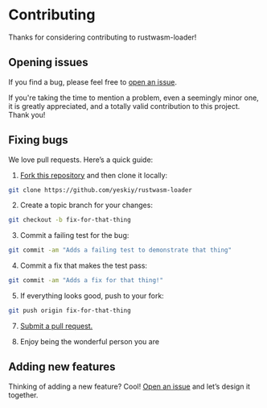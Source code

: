 # Contributing

Thanks for considering contributing to rustwasm-loader!

## Opening issues

If you find a bug, please feel free to [open an issue](https://github.com/yeskiy/rustwasm-loader/issues).

If you're taking the time to mention a problem, even a seemingly minor one, it is greatly appreciated, and a totally valid contribution to this project. Thank you!

## Fixing bugs

We love pull requests. Here’s a quick guide:

1. [Fork this repository](https://github.com/yeskiy/rustwasm-loader/fork) and then clone it locally:

  ```bash
  git clone https://github.com/yeskiy/rustwasm-loader
  ```

2. Create a topic branch for your changes:

  ```bash
  git checkout -b fix-for-that-thing
  ```
3. Commit a failing test for the bug:

  ```bash
  git commit -am "Adds a failing test to demonstrate that thing"
  ```

4. Commit a fix that makes the test pass:

  ```bash
  git commit -am "Adds a fix for that thing!"
  ```

5. If everything looks good, push to your fork:

  ```bash
  git push origin fix-for-that-thing
  ```

7. [Submit a pull request.](https://help.github.com/articles/creating-a-pull-request)

8. Enjoy being the wonderful person you are


## Adding new features

Thinking of adding a new feature? Cool! [Open an issue](https://github.com/yeskiy/rustwasm-loader/issues) and let’s design it together.